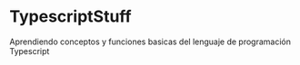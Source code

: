 # TypescriptStuff
Aprendiendo conceptos y funciones basicas del lenguaje de programación Typescript
